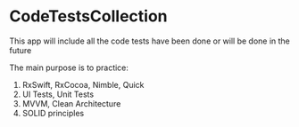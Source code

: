 # CodeTestsCollection
This app will include all the code tests have been done or will be done in the future

The main purpose is to practice:
1. RxSwift, RxCocoa, Nimble, Quick
2. UI Tests, Unit Tests
3. MVVM, Clean Architecture
4. SOLID principles

